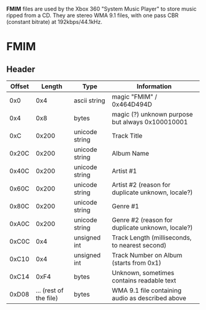 **FMIM** files are used by the Xbox 360 "System Music Player" to store music ripped from a CD. They are stereo WMA 9.1 files, with one pass CBR (constant bitrate) at 192kbps/44.1kHz.

# FMIM
## Header
| Offset | Length                               | Type                         | Information                                       |
| ------ | ------------------------------------ | ---------------------------- | ------------------------------------------------- |
| 0x0    | 0x4                                  | ascii string                 | magic "FMIM" / 0x464D494D                         |
| 0x4    | 0x8                                  | bytes                        | magic (?) unknown purpose but always 0x100010001  |
| 0xC    | 0x200                                | unicode string               | Track Title                                       |
| 0x20C  | 0x200                                | unicode string               | Album Name                                        |
| 0x40C  | 0x200                                | unicode string               | Artist #1                                         |
| 0x60C  | 0x200                                | unicode string               | Artist #2 (reason for duplicate unknown, locale?) |
| 0x80C  | 0x200                                | unicode string               | Genre #1                                          |
| 0xA0C  | 0x200                                | unicode string               | Genre #2 (reason for duplicate unknown, locale?)  |
| 0xC0C  | 0x4                                  | unsigned int                 | Track Length (milliseconds, to nearest second)    |
| 0xC10  | 0x4                                  | unsigned int                 | Track Number on Album (starts from 0x1)           |
| 0xC14  | 0xF4                                 | bytes                        | Unknown, sometimes contains readable text         |
| 0xD08  | ... (rest of the file)               | bytes                        | WMA 9.1 file containing audio as described above  |
